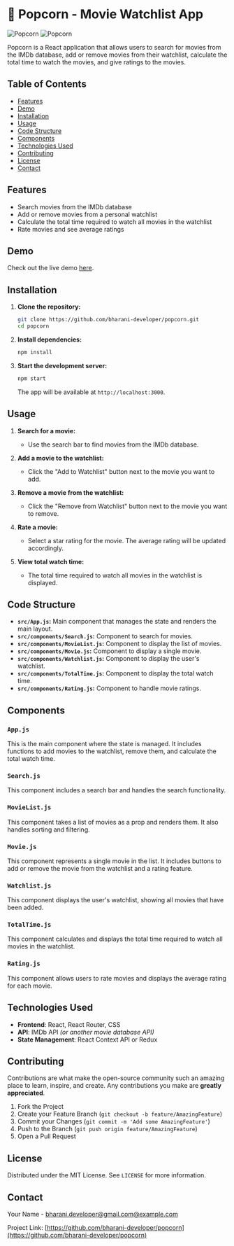 # 🍿 Popcorn - Movie Watchlist App

![Popcorn](images/popcorn.png)
![Popcorn](images/popcorn1.png)

Popcorn is a React application that allows users to search for movies from the IMDb database, add or remove movies from their watchlist, calculate the total time to watch the movies, and give ratings to the movies.

## Table of Contents

- [Features](#features)
- [Demo](#demo)
- [Installation](#installation)
- [Usage](#usage)
- [Code Structure](#code-structure)
- [Components](#components)
- [Technologies Used](#technologies-used)
- [Contributing](#contributing)
- [License](#license)
- [Contact](#contact)

## Features

- Search movies from the IMDb database
- Add or remove movies from a personal watchlist
- Calculate the total time required to watch all movies in the watchlist
- Rate movies and see average ratings

## Demo

Check out the live demo [here](https://your-demo-link.com).

## Installation

1. **Clone the repository:**

    ```bash
    git clone https://github.com/bharani-developer/popcorn.git
    cd popcorn
    ```

2. **Install dependencies:**

    ```bash
    npm install
    ```

3. **Start the development server:**

    ```bash
    npm start
    ```

    The app will be available at `http://localhost:3000`.

## Usage

1. **Search for a movie:**
    - Use the search bar to find movies from the IMDb database.

2. **Add a movie to the watchlist:**
    - Click the "Add to Watchlist" button next to the movie you want to add.

3. **Remove a movie from the watchlist:**
    - Click the "Remove from Watchlist" button next to the movie you want to remove.

4. **Rate a movie:**
    - Select a star rating for the movie. The average rating will be updated accordingly.

5. **View total watch time:**
    - The total time required to watch all movies in the watchlist is displayed.

## Code Structure

- **`src/App.js`:** Main component that manages the state and renders the main layout.
- **`src/components/Search.js`:** Component to search for movies.
- **`src/components/MovieList.js`:** Component to display the list of movies.
- **`src/components/Movie.js`:** Component to display a single movie.
- **`src/components/Watchlist.js`:** Component to display the user's watchlist.
- **`src/components/TotalTime.js`:** Component to display the total watch time.
- **`src/components/Rating.js`:** Component to handle movie ratings.

## Components

### `App.js`

This is the main component where the state is managed. It includes functions to add movies to the watchlist, remove them, and calculate the total watch time.

### `Search.js`

This component includes a search bar and handles the search functionality.

### `MovieList.js`

This component takes a list of movies as a prop and renders them. It also handles sorting and filtering.

### `Movie.js`

This component represents a single movie in the list. It includes buttons to add or remove the movie from the watchlist and a rating feature.

### `Watchlist.js`

This component displays the user's watchlist, showing all movies that have been added.

### `TotalTime.js`

This component calculates and displays the total time required to watch all movies in the watchlist.

### `Rating.js`

This component allows users to rate movies and displays the average rating for each movie.

## Technologies Used

- **Frontend**: React, React Router, CSS
- **API**: IMDb API *(or another movie database API)*
- **State Management**: React Context API or Redux

## Contributing

Contributions are what make the open-source community such an amazing place to learn, inspire, and create. Any contributions you make are **greatly appreciated**.

1. Fork the Project
2. Create your Feature Branch (`git checkout -b feature/AmazingFeature`)
3. Commit your Changes (`git commit -m 'Add some AmazingFeature'`)
4. Push to the Branch (`git push origin feature/AmazingFeature`)
5. Open a Pull Request

## License

Distributed under the MIT License. See `LICENSE` for more information.

## Contact

Your Name - [bharani.developer@gmail.com@example.com](mailto:bharani.developer@gmail.com@example.com)

Project Link: [https://github.com/bharani-developer/popcorn](https://github.com/bharani-developer/popcorn)
